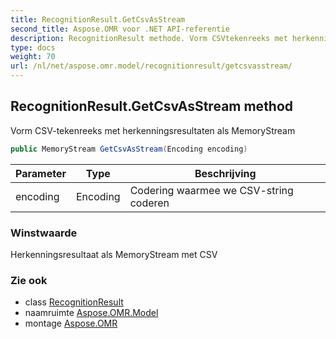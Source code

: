```yaml
---
title: RecognitionResult.GetCsvAsStream
second_title: Aspose.OMR voor .NET API-referentie
description: RecognitionResult methode. Vorm CSVtekenreeks met herkenningsresultaten als MemoryStream
type: docs
weight: 70
url: /nl/net/aspose.omr.model/recognitionresult/getcsvasstream/
---
```

## RecognitionResult.GetCsvAsStream method

Vorm CSV-tekenreeks met herkenningsresultaten als MemoryStream

```csharp
public MemoryStream GetCsvAsStream(Encoding encoding)
```

| Parameter | Type | Beschrijving |
| --- | --- | --- |
| encoding | Encoding | Codering waarmee we CSV-string coderen |

### Winstwaarde

Herkenningsresultaat als MemoryStream met CSV

### Zie ook

* class [RecognitionResult](../)
* naamruimte [Aspose.OMR.Model](../../recognitionresult/)
* montage [Aspose.OMR](../../../)


